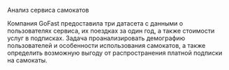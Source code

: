 Анализ сервиса самокатов

Компания GoFast предоставила три датасета с данными о пользователях сервиса, их поездках за один год, а также стоимости услуг в подписках. Задача проанализировать демографию пользователей и особенности использования самокатов, а также определить возможную выгоду от распространения платной подписки на самокаты.